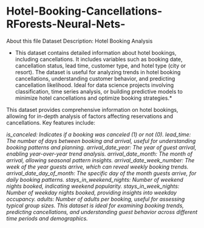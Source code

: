 # Hotel-Booking-Cancellations-RForests-Neural-Nets-

About this file
Dataset Description: Hotel Booking Analysis


* This dataset contains detailed information about hotel bookings, including cancellations. It includes variables such as booking date, cancellation status, lead time, customer type, and hotel type (city or resort). The dataset is useful for analyzing trends in hotel booking cancellations, understanding customer behavior, and predicting cancellation likelihood. Ideal for data science projects involving classification, time series analysis, or building predictive models to minimize hotel cancellations and optimize booking strategies.*

This dataset provides comprehensive information on hotel bookings, allowing for in-depth analysis of factors affecting reservations and cancellations. Key features include:


*is_canceled: Indicates if a booking was canceled (1) or not (0).*
*lead_time: The number of days between booking and arrival, useful for understanding booking patterns and planning.*
*arrival_date_year: The year of guest arrival, enabling year-over-year trend analysis.*
*arrival_date_month: The month of arrival, allowing seasonal pattern insights.*
*arrival_date_week_number: The week of the year guests arrive, which can reveal weekly booking trends.*
*arrival_date_day_of_month: The specific day of the month guests arrive, for daily booking patterns.*
*stays_in_weekend_nights: Number of weekend nights booked, indicating weekend popularity.*
*stays_in_week_nights: Number of weekday nights booked, providing insights into weekday occupancy.*
*adults: Number of adults per booking, useful for assessing typical group sizes.*
*This dataset is ideal for examining booking trends, predicting cancellations, and understanding guest behavior across different time periods and demographics.*

